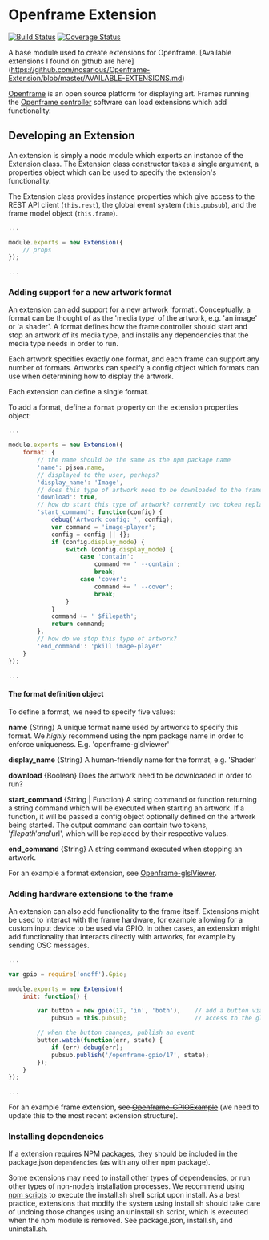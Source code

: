 # Openframe Extension

[![Build Status](https://travis-ci.org/OpenframeProject/Openframe-Extension.svg?branch=master)](https://travis-ci.org/OpenframeProject/Openframe-Extension) [![Coverage Status](https://coveralls.io/repos/github/OpenframeProject/Openframe-Extension/badge.svg?branch=master)](https://coveralls.io/github/OpenframeProject/Openframe-Extension?branch=master)

A base module used to create extensions for Openframe. [Available extensions I found on github are here] (https://github.com/nosarious/Openframe-Extension/blob/master/AVAILABLE-EXTENSIONS.md)

[Openframe](http://openframe.io) is an open source platform for displaying art. Frames running the [Openframe controller](https://github.com/OpenframeProject/Openframe) software can load extensions which add functionality.

## Developing an Extension

An extension is simply a node module which exports an instance of the Extension class. The Extension class constructor takes a single argument, a properties object which can be used to specify the extension's functionality.

The Extension class provides instance properties which give access to the REST API client (`this.rest`), the global event system (`this.pubsub`), and the frame model object (`this.frame`).

```javascript
...

module.exports = new Extension({
    // props
});

...
```

### Adding support for a new artwork format

An extension can add support for a new artwork 'format'. Conceptually, a format can be thought of as the 'media type' of the artwork, e.g. 'an image' or 'a shader'. A format defines how the frame controller should start and stop an artwork of its media type, and installs any dependencies that the media type needs in order to run.

Each artwork specifies exactly one format, and each frame can support any number of formats. Artworks can specify a config object which formats can use when determining how to display the artwork.

Each extension can define a single format.

To add a format, define a `format` property on the extension properties object:

```javascript
...

module.exports = new Extension({
    format: {
        // the name should be the same as the npm package name
        'name': pjson.name,
        // displayed to the user, perhaps?
        'display_name': 'Image',
        // does this type of artwork need to be downloaded to the frame?
        'download': true,
        // how do start this type of artwork? currently two token replacements, $filepath and $url
        'start_command': function(config) {
            debug('Artwork config: ', config);
            var command = 'image-player';
            config = config || {};
            if (config.display_mode) {
                switch (config.display_mode) {
                    case 'contain':
                        command += ' --contain';
                        break;
                    case 'cover':
                        command += ' --cover';
                        break;
                }
            }
            command += ' $filepath';
            return command;
        },
        // how do we stop this type of artwork?
        'end_command': 'pkill image-player'
    }
});

...
```

#### The format definition object

To define a format, we need to specify five values:

**name** {String}
A unique format name used by artworks to specify this format. We *highly* recommend using the npm package name in order to enforce uniqueness. E.g. 'openframe-glslviewer'

**display_name** {String}
A human-friendly name for the format, e.g. 'Shader'

**download** {Boolean}
Does the artwork need to be downloaded in order to run?

**start_command** {String | Function}
A string command or function returning a string command which will be executed when starting an artwork. If a function, it will be passed a config object optionally defined on the artwork being started. The output command can contain two tokens, '$filepath' and '$url', which will be replaced by their respective values.

**end_command** {String}
A string command executed when stopping an artwork.


For an example a format extension, see [Openframe-glslViewer](https://github.com/OpenframeProject/Openframe-glslViewer).

### Adding hardware extensions to the frame

An extension can also add functionality to the frame itself. Extensions might be used to interact with the frame hardware, for example allowing for a custom input device to be used via GPIO. In other cases, an extension might add functionality that interacts directly with artworks, for example by sending OSC messages.

```javascript
...

var gpio = require('onoff').Gpio;

module.exports = new Extension({
    init: function() {

        var button = new gpio(17, 'in', 'both'),    // add a button via GPIO
            pubsub = this.pubsub;                   // access to the global event system

        // when the button changes, publish an event
        button.watch(function(err, state) {
            if (err) debug(err);
            pubsub.publish('/openframe-gpio/17', state);
        });
    }
});

...
```

For an example frame extension, ~~see [Openframe-GPIOExample](https://github.com/jmwohl/Openframe-GPIO)~~ (we need to update this to the most recent extension structure).

### Installing dependencies

If a extension requires NPM packages, they should be included in the package.json `dependencies` (as with any other npm package).

Some extensions may need to install other types of dependencies, or run other types of non-nodejs installation processes. We recommend using [npm scripts](https://docs.npmjs.com/misc/scripts) to execute the install.sh shell script upon install. As a best practice, extensions that modify the system using install.sh should take care of undoing those changes using an uninstall.sh script, which is executed when the npm module is removed. See package.json, install.sh, and uninstall.sh.
